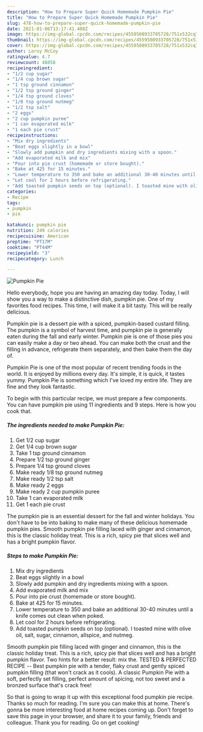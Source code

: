 ```yaml
---
description: "How to Prepare Super Quick Homemade Pumpkin Pie"
title: "How to Prepare Super Quick Homemade Pumpkin Pie"
slug: 478-how-to-prepare-super-quick-homemade-pumpkin-pie
date: 2021-01-06T13:17:41.408Z
image: https://img-global.cpcdn.com/recipes/4559508933705728/751x532cq70/pumpkin-pie-recipe-main-photo.jpg
thumbnail: https://img-global.cpcdn.com/recipes/4559508933705728/751x532cq70/pumpkin-pie-recipe-main-photo.jpg
cover: https://img-global.cpcdn.com/recipes/4559508933705728/751x532cq70/pumpkin-pie-recipe-main-photo.jpg
author: Leroy McCoy
ratingvalue: 4.7
reviewcount: 48858
recipeingredient:
- "1/2 cup sugar"
- "1/4 cup brown sugar"
- "1 tsp ground cinnamon"
- "1/2 tsp ground ginger"
- "1/4 tsp ground cloves"
- "1/8 tsp ground nutmeg"
- "1/2 tsp salt"
- "2 eggs"
- "2 cup pumpkin puree"
- "1 can evaporated milk"
- "1 each pie crust"
recipeinstructions:
- "Mix dry ingredients"
- "Beat eggs slightly in a bowl"
- "Slowly add pumpkin and dry ingredients mixing with a spoon."
- "Add evaporated milk and mix"
- "Pour into pie crust (homemade or store bought)."
- "Bake at 425 for 15 minutes."
- "Lower temperature to 350 and bake an additional 30-40 minutes until a knife comes out clean when poked."
- "Let cool for 2 hours before refrigerating."
- "Add toasted pumpkin seeds on top (optional). I toasted mine with olive oil, salt, sugar, cinnamon, allspice, and nutmeg."
categories:
- Recipe
tags:
- pumpkin
- pie

katakunci: pumpkin pie 
nutrition: 249 calories
recipecuisine: American
preptime: "PT17M"
cooktime: "PT44M"
recipeyield: "3"
recipecategory: Lunch

---
```



![Pumpkin Pie](https://img-global.cpcdn.com/recipes/4559508933705728/751x532cq70/pumpkin-pie-recipe-main-photo.jpg)

Hello everybody, hope you are having an amazing day today. Today, I will show you a way to make a distinctive dish, pumpkin pie. One of my favorites food recipes. This time, I will make it a bit tasty. This will be really delicious.

Pumpkin pie is a dessert pie with a spiced, pumpkin-based custard filling. The pumpkin is a symbol of harvest time, and pumpkin pie is generally eaten during the fall and early winter. Pumpkin pie is one of those pies you can easily make a day or two ahead. You can make both the crust and the filling in advance, refrigerate them separately, and then bake them the day of.

Pumpkin Pie is one of the most popular of recent trending foods in the world. It is enjoyed by millions every day. It's simple, it is quick, it tastes yummy. Pumpkin Pie is something which I've loved my entire life. They are fine and they look fantastic.


To begin with this particular recipe, we must prepare a few components. You can have pumpkin pie using 11 ingredients and 9 steps. Here is how you cook that.

<!--inarticleads1-->

##### The ingredients needed to make Pumpkin Pie:

1. Get 1/2 cup sugar
1. Get 1/4 cup brown sugar
1. Take 1 tsp ground cinnamon
1. Prepare 1/2 tsp ground ginger
1. Prepare 1/4 tsp ground cloves
1. Make ready 1/8 tsp ground nutmeg
1. Make ready 1/2 tsp salt
1. Make ready 2 eggs
1. Make ready 2 cup pumpkin puree
1. Take 1 can evaporated milk
1. Get 1 each pie crust


The pumpkin pie is an essential dessert for the fall and winter holidays. You don&#39;t have to be into baking to make many of these delicious homemade pumpkin pies. Smooth pumpkin pie filling laced with ginger and cinnamon, this is the classic holiday treat. This is a rich, spicy pie that slices well and has a bright pumpkin flavor. 

<!--inarticleads2-->

##### Steps to make Pumpkin Pie:

1. Mix dry ingredients
1. Beat eggs slightly in a bowl
1. Slowly add pumpkin and dry ingredients mixing with a spoon.
1. Add evaporated milk and mix
1. Pour into pie crust (homemade or store bought).
1. Bake at 425 for 15 minutes.
1. Lower temperature to 350 and bake an additional 30-40 minutes until a knife comes out clean when poked.
1. Let cool for 2 hours before refrigerating.
1. Add toasted pumpkin seeds on top (optional). I toasted mine with olive oil, salt, sugar, cinnamon, allspice, and nutmeg.


Smooth pumpkin pie filling laced with ginger and cinnamon, this is the classic holiday treat. This is a rich, spicy pie that slices well and has a bright pumpkin flavor. Two hints for a better result: mix the. TESTED &amp; PERFECTED RECIPE -- Best pumpkin pie with a tender, flaky crust and gently spiced pumpkin filling (that won&#39;t crack as it cools). A classic Pumpkin Pie with a soft, perfectly set filling, perfect amount of spicing, not too sweet and a bronzed surface that&#39;s crack free! 

So that is going to wrap it up with this exceptional food pumpkin pie recipe. Thanks so much for reading. I'm sure you can make this at home. There's gonna be more interesting food at home recipes coming up. Don't forget to save this page in your browser, and share it to your family, friends and colleague. Thank you for reading. Go on get cooking!
